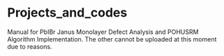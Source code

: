 # Projects_and_codes

Manual for PbIBr Janus Monolayer Defect Analysis and POHUSRM Algorithm Implementation. 
The other cannot be uploaded at this moment due to reasons.
